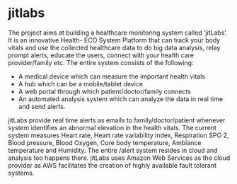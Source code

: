 # jitlabs

The project aims at building a healthcare monitoring system called ‘jitLabs’. It is an innovative Health- ECO System Platform that can track your body vitals and use the collected healthcare data to do big data analysis, relay prompt alerts, educate the users, connect with your health care provider/family etc.
The entire system consists of the following:

 - A medical device which can measure the important health vitals
 - A hub which can be a mobile/tablet device
 - A web portal through which patient/doctor/family connects
 - An automated analysis system which can analyze the data in real time and send alerts.

jitLabs provide real time alerts as emails to family/doctor/patient whenever system identifies an abnormal elevation in the health vitals. The current system measures Heart rate, Heart rate variability index, Respiration SPO 2, Blood pressure, Blood Oxygen, Core body temperature, Ambiance temperature and Humidity. The entire /alert system resides in cloud and analysis too happens there. jitLabs uses Amazon Web Services as the cloud provider as AWS facilitates the creation of highly available fault tolerant systems.


